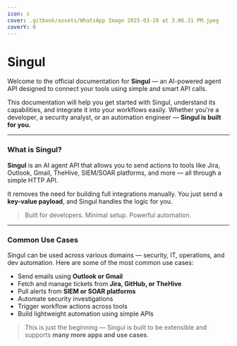 ```yaml
---
icon: s
cover: .gitbook/assets/WhatsApp Image 2025-03-28 at 3.06.31 PM.jpeg
coverY: 0
---
```


# Singul

Welcome to the official documentation for **Singul** — an AI-powered agent API designed to connect your tools using simple and smart API calls.

This documentation will help you get started with Singul, understand its capabilities, and integrate it into your workflows easily. Whether you're a developer, a security analyst, or an automation engineer — **Singul is built for you.**

***

### What is Singul?

**Singul** is an AI agent API that allows you to send actions to tools like Jira, Outlook, Gmail, TheHive, SIEM/SOAR platforms, and more — all through a simple HTTP API.

It removes the need for building full integrations manually. You just send a **key-value payload**, and Singul handles the logic for you.

> Built for developers. Minimal setup. Powerful automation.

***

### Common Use Cases

Singul can be used across various domains — security, IT, operations, and dev automation. Here are some of the most common use cases:

* Send emails using **Outlook or Gmail**
* Fetch and manage tickets from **Jira, GitHub, or TheHive**
* Pull alerts from **SIEM or SOAR platforms**
* Automate security investigations
* Trigger workflow actions across tools
* Build lightweight automation using simple APIs

> This is just the beginning — Singul is built to be extensible and supports **many more apps and use cases**.
